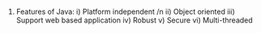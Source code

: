 1. Features of Java:
   i)    Platform independent /n
   ii)   Object oriented
   iii)  Support web based application
   iv)   Robust
   v)    Secure
   vi)   Multi-threaded
